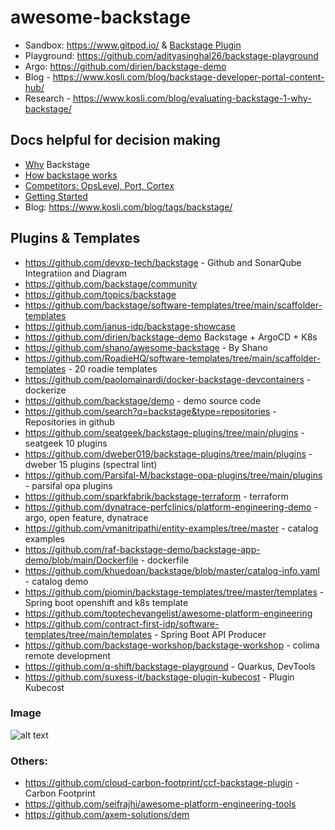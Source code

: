# awesome-backstage

- Sandbox: https://www.gitpod.io/ & [Backstage Plugin](https://www.gitpod.io/docs/integrations/backstage)
- Playground: https://github.com/adityasinghal26/backstage-playground
- Argo: https://github.com/dirien/backstage-demo
- Blog - https://www.kosli.com/blog/backstage-developer-portal-content-hub/
- Research - https://www.kosli.com/blog/evaluating-backstage-1-why-backstage/

## Docs helpful for decision making
- [Why](https://github.com/kosli-dev/backstage-guide/blob/main/evaluating-backstage-1-why-backstage.md) Backstage
- [How backstage works](https://github.com/kosli-dev/backstage-guide/blob/main/evaluating-backstage-2-how-backstage-works.md)
- [Competitors: OpsLevel, Port, Cortex](https://github.com/kosli-dev/backstage-guide/blob/main/evaluating-backstage-backstage-vs-competitors.md)
- [Getting Started](https://github.com/kosli-dev/backstage-guide/blob/main/implementing-backstage-1-getting-started-with-backstage-cli.md)
- Blog: https://www.kosli.com/blog/tags/backstage/


## Plugins & Templates
- https://github.com/devxp-tech/backstage - Github and SonarQube Integratiion and Diagram
- https://github.com/backstage/community
- https://github.com/topics/backstage
- https://github.com/backstage/software-templates/tree/main/scaffolder-templates
- https://github.com/janus-idp/backstage-showcase
- https://github.com/dirien/backstage-demo Backstage + ArgoCD + K8s
- https://github.com/shano/awesome-backstage - By Shano
- https://github.com/RoadieHQ/software-templates/tree/main/scaffolder-templates - 20 roadie templates
- https://github.com/paolomainardi/docker-backstage-devcontainers - dockerize
- https://github.com/backstage/demo - demo source code
- https://github.com/search?q=backstage&type=repositories - Repositories in github
- https://github.com/seatgeek/backstage-plugins/tree/main/plugins - seatgeek 10 plugins
- https://github.com/dweber019/backstage-plugins/tree/main/plugins - dweber 15 plugins (spectral lint)
- https://github.com/Parsifal-M/backstage-opa-plugins/tree/main/plugins - parsifal opa plugins
- https://github.com/sparkfabrik/backstage-terraform - terraform
- https://github.com/dynatrace-perfclinics/platform-engineering-demo - argo, open feature, dynatrace
- https://github.com/vmanitripathi/entity-examples/tree/master - catalog examples
- https://github.com/raf-backstage-demo/backstage-app-demo/blob/main/Dockerfile - dockerfile
- https://github.com/khuedoan/backstage/blob/master/catalog-info.yaml - catalog demo
- https://github.com/piomin/backstage-templates/tree/master/templates - Spring boot openshift and k8s template
- https://github.com/toptechevangelist/awesome-platform-engineering
- https://github.com/contract-first-idp/software-templates/tree/main/templates - Spring Boot API Producer
- https://github.com/backstage-workshop/backstage-workshop - colima remote development
- https://github.com/q-shift/backstage-playground - Quarkus, DevTools
- https://github.com/suxess-it/backstage-plugin-kubecost - Plugin Kubecost


### Image
![alt text](https://user-images.githubusercontent.com/27996771/180509223-ac96970f-01ae-4ae0-bcda-fe911ce232f6.png "Title")


### Others:
- https://github.com/cloud-carbon-footprint/ccf-backstage-plugin - Carbon Footprint
- https://github.com/seifrajhi/awesome-platform-engineering-tools
- https://github.com/axem-solutions/dem

